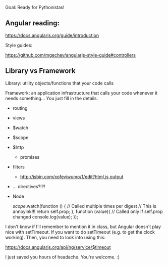 
Goal: Ready for Pythonistas!

## Angular reading:

https://docs.angularjs.org/guide/introduction

Style guides:

https://github.com/mgechev/angularjs-style-guide#controllers


## Library vs Framework

Library: utility objects/functions that your code calls

Framework: an application infrastructure that calls your code
whenever it needs something... You just fill in the details.

- routing
- views
- $watch
- $scope
- $http
	- promises
- filters
	- http://jsbin.com/xofeviwumo/1/edit?html,js,output
- ... directives?!?!
- Node


	$scope.$watch(function () {
		// Called multiple times per digest
		// This is annoyink!!!
    return self.prop;
  }, function (value){
		// Called only if self.prop changed
    console.log(value);
  });

I don't know if I'll remember to mention it in class, but Angular doesn't play
nice with setTimeout. If you want to do setTimeout (e.g. to get the clock
  working). Then, you need to look into using this:

https://docs.angularjs.org/api/ng/service/$timeout

I just saved you hours of headache. You're welcome. :)

